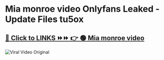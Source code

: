 
 # Mia monroe video Onlyfans Leaked - Update Files tu5ox

## <h2><a href="https://clipsfans.com/Mia_monroe_video&ref=git">🔗 Click to LINKS ⏩⏩ 👉 🟢 Mia monroe video </a></h2>

<a href="https://clipsfans.com/Mia_monroe_video&ref=git" rel="nofollow" data-target="animated-image.originalLink"><img src="https://i.ibb.co.com/xMMVF88/686577567.gif" alt="Viral Video Original" style="max-width: 100%; display: inline-block;" data-target="animated-image.originalImage"></a>

